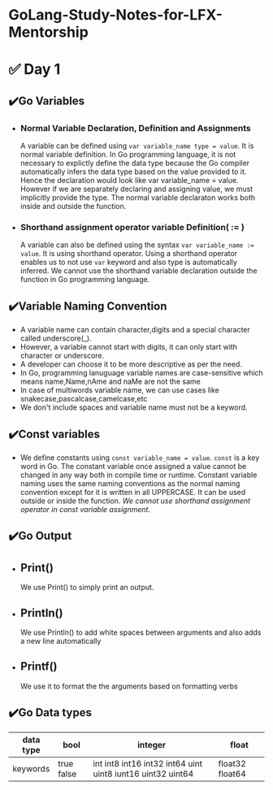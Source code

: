 # GoLang-Study-Notes-for-LFX-Mentorship

# ✅ Day 1
## ✔️Go Variables
  - ### Normal Variable Declaration, Definition and Assignments  
    A variable can be defined using `var variable_name type = value`. It is normal variable definition. In Go programming language, it is not necessary to explictly define the data type because the Go compiler automatically infers the data type based on the value provided to it. Hence the declaration would look like var variable_name = value. However if we are separately declaring and assigning value, we must implicitly provide the type. The normal variable declaraton works both inside and outside the function.

  - ### Shorthand assignment operator variable Definition( := )
    A variable can also be defined using the syntax `var variable_name := value`. It is using shorthand operator. Using a shorthand operator enables us to not use `var` keyword and also type is automatically inferred. We cannot use the shorthand variable declaration outside the function in Go programming language.

  ## ✔️Variable Naming Convention
- A variable name can contain character,digits and a special character called underscore(_).
- However, a variable cannot start with digits, it can only start with character or underscore.
- A developer can choose it to be more descriptive as per the need.
- In Go, programming lanuguage variable names are case-sensitive which means name,Name,nAme and naMe are not the same
- In case of multiwords variable name, we can use cases like snakecase,pascalcase,camelcase,etc
- We don't include spaces and variable name must not be a keyword.

## ✔️Const variables
- We define constants using `const variable_name = value`. `const` is a key word in Go. The constant variable once assigned a value cannot be changed in any way both in compile time or runtime. Constant variable naming uses the same naming conventions as the normal naming convention except for it is written in all UPPERCASE. It can be used outside or inside the function. *We cannot use shorthand assignment operator in const variable assignment.*

## ✔️Go Output
 - ## Print()
      We use Print() to simply print an output.
 - ## Println()
      We use Println() to add white spaces between arguments and also adds a new line automatically
 - ## Printf()
      We use it to format the the arguments based on formatting verbs

## ✔️Go Data types
| data type | bool | integer | float |
|---------- |------|---------|-------|
| keywords | true false | int int8 int16 int32 int64 uint uint8 iunt16 uint32 uint64 | float32 float64 |
